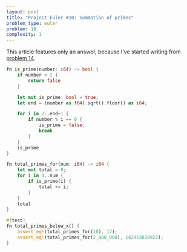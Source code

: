 ```yaml
---
layout: post
title: "Project Euler #10: Summation of primes"
problem_type: euler
problem: 10
complexity: 1
---
```


This article features only an answer, because I've started writing from [problem 14](/2021/10/25/project-euler-14-longest-collatz-sequence.html).

```rust
fn is_prime(number: i64) -> bool {
    if number < 2 {
        return false
    }

    let mut is_prime: bool = true;
    let end = (number as f64).sqrt().floor() as i64;

    for i in 2..end+1 {
        if number % i == 0 {
            is_prime = false;
            break
        }
    }
    is_prime
}

fn total_primes_for(num: i64) -> i64 {
    let mut total = 0;
    for i in 0..num {
        if is_prime(i) {
            total += i;
        }
    }
    total
}

#[test]
fn total_primes_below_x() {
    assert_eq!(total_primes_for(10), 17);
    assert_eq!(total_primes_for(2_000_000), 142913828922);
}
```